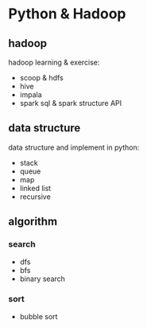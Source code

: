 # Python & Hadoop
## hadoop
hadoop learning & exercise: 
- scoop & hdfs
- hive
- impala
- spark sql & spark structure API

## data structure
data structure and implement in python: 
- stack
- queue
- map
- linked list
- recursive

## algorithm
### search
- dfs
- bfs
- binary search
### sort
- bubble sort

